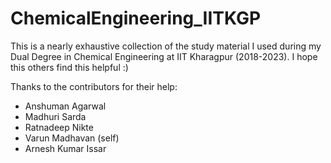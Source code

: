 # ChemicalEngineering_IITKGP

This is a nearly exhaustive collection of the study material I used during my Dual Degree in Chemical Engineering at IIT Kharagpur (2018-2023). I hope this others find this helpful :) 

Thanks to the contributors for their help: 

- Anshuman Agarwal
- Madhuri Sarda
- Ratnadeep Nikte
- Varun Madhavan (self)
- Arnesh Kumar Issar
